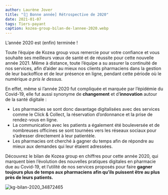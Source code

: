 ```yaml
---
author: Laurène Jover
title: "[🥳 Bonne année] Rétrospective de 2020"
date: 2021-01-07
tags: Tiers-payant
caption: kozea-group-bilan-de-lannee-2020.webp
---
```


L’année 2020 est (enfin) terminée !

Toute l’équipe de Kozea group vous remercie pour votre confiance et vous souhaite ses meilleurs vœux de santé et de réussite pour cette nouvelle année 2021. Même à distance, toute l’équipe a su assurer la continuité de nos services, afin d’aider au mieux nos clients pharmaciens dans la gestion de leur backoffice et de leur présence en ligne, pendant cette période où le numérique
_a pris le dessus._

En effet, même si l’année 2020 fut compliquée et marquée par l’épidémie du Covid-19, elle fut aussi synonyme de
**changement**
et d’**innovation**
autour de la santé digitale :

- Les pharmacies se sont donc davantage digitalisées avec des services comme le Click & Collect, la réservation d’ordonnance et la prise de rendez-vous en ligne.
- La communication avec les patients a également été bouleversée et de nombreuses officines se sont tournées vers les réseaux sociaux pour s’adresser directement à leur patientèle.
- Les pharmacies ont cherché à gagner du temps afin de répondre au mieux aux demandes qui leur étaient adressées.

Découvrez le bilan de Kozea group en chiffres pour cette année 2020, qui marquent bien l’évolution des nouvelles pratiques digitales en pharmacie due au Covid-19, et l’utilité de nos services proposés pour faire
**gagner toujours plus de temps aux pharmaciens afin qu’ils puissent être au plus près de leurs patients.**

![kg-bilan-2020_34872465](/2021-01-07_kozea-group-bilan-de-lannee-2020/kg-bilan-2020_34872465.png)
